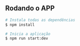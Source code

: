 ## Rodando o APP

```bash
# Instala todas as dependências
$ npm install

# Inicia a aplicação
$ npm run start:dev
```